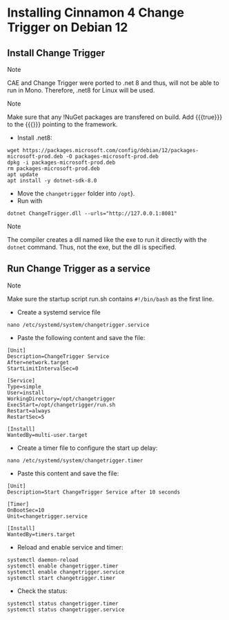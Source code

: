 # Installing Cinnamon 4 Change Trigger on Debian 12
## Install Change Trigger
> [!NOTE]
> CAE and Change Trigger were ported to .net 8 and thus, will not be able to run in Mono. Therefore, .net8 for Linux will be used.

> [!NOTE]
> Make sure that any !NuGet packages are transfered on build. Add {{{<CopyLocalLockFileAssemblies>true</CopyLocalLockFileAssemblies>}}} to the {{{<PropertyGroup/>}}} pointing to the framework.
* Install .net8:
```
wget https://packages.microsoft.com/config/debian/12/packages-microsoft-prod.deb -O packages-microsoft-prod.deb
dpkg -i packages-microsoft-prod.deb
rm packages-microsoft-prod.deb
apt update
apt install -y dotnet-sdk-8.0
```
* Move the `changetrigger` folder into `/opt`}.
* Run with
```
dotnet ChangeTrigger.dll --urls="http://127.0.0.1:8081"
```
> [!NOTE]
> The compiler creates a dll named like the exe to run it directly with the `dotnet` command. Thus, not the exe, but the dll is specified.



## Run Change Trigger as a service
> [!NOTE]
> Make sure the startup script run.sh contains `#!/bin/bash` as the first line.

* Create a systemd service file
```
nano /etc/systemd/system/changetrigger.service
```
* Paste the following content and save the file:
```
[Unit]
Description=ChangeTrigger Service
After=network.target
StartLimitIntervalSec=0

[Service]
Type=simple
User=install
WorkingDirectory=/opt/changetrigger
ExecStart=/opt/changetrigger/run.sh
Restart=always
RestartSec=5

[Install]
WantedBy=multi-user.target
```
* Create a timer file to configure the start up delay:
```
nano /etc/systemd/system/changetrigger.timer
```
* Paste this content and save the file:
```
[Unit]
Description=Start ChangeTrigger Service after 10 seconds

[Timer]
OnBootSec=10
Unit=changetrigger.service

[Install]
WantedBy=timers.target
```
* Reload and enable service and timer:
```
systemctl daemon-reload
systemctl enable changetrigger.timer
systemctl enable changetrigger.service
systemctl start changetrigger.timer
```
* Check the status:
```
systemctl status changetrigger.timer
systemctl status changetrigger.service
```
